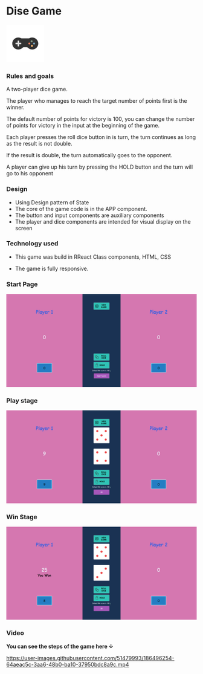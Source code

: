 # Dise Game

<a href="https://dice-game-react-class.netlify.app/" target="_blank"> <img style="left:0" src="./docs/screenshots/game-1.1s-200px.png" width="100px" heigh="100px"> </a>

### **Rules and goals**

A two-player dice game.

The player who manages to reach the target number of points first is the winner.

The default number of points for victory is 100, you can change the number of points for victory in the input at the beginning of the game.

Each player presses the roll dice button in is turn, the turn continues as long as the result is not double.

If the result is double, the turn automatically goes to the opponent.

A player can give up his turn by pressing the HOLD button and the turn will go to his opponent

### **Design**

- Using Design pattern of State
- The core of the game code is in the APP component.
- The button and input components are auxiliary components
- The player and dice components are intended for visual display on the screen

### **Technology used**

- This game was build in RReact Class components, HTML, CSS

- The game is fully responsive.

### Start Page

![Start Page](./docs/screenshots/dg1.png)

### Play stage

![Game Page](./docs/screenshots/dg2.png)

### Win Stage

![Game Page](./docs/screenshots/dg3.png)

### Video

**You can see the steps of the game here ↓**



https://user-images.githubusercontent.com/51479993/186496254-64aeac5c-3aa6-48b0-ba10-37950bdc8a9c.mp4

